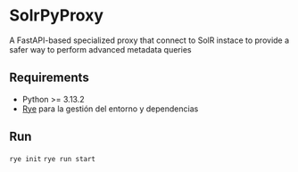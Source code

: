 # SolrPyProxy
A FastAPI-based specialized proxy that connect to SolR instace to provide a safer way to perform advanced metadata queries

## Requirements

- Python >= 3.13.2
- [Rye](https://rye.astral.sh/) para la gestión del entorno y dependencias


## Run

``rye init``
``rye run start``
